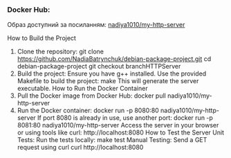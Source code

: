 ### Docker Hub:
Образ доступний за посиланням: [nadiya1010/my-http-server](https://hub.docker.com/r/nadiya1010/my-http-server)

How to Build the Project
1. Clone the repository:
git clone https://github.com/NadiaBatrynchuk/debian-package-project.git
cd debian-package-project
git checkout branchHTTPServer
2. Build the project: Ensure you have g++ installed. Use the provided Makefile to build the project:
   make
This will generate the server executable.
How to Run the Docker Container
1. Pull the Docker image from Docker Hub:
   docker pull nadiya1010/my-http-server
2. Run the Docker container:
   docker run -p 8080:80 nadiya1010/my-http-server
If port 8080 is already in use, use another port:
docker run -p 8081:80 nadiya1010/my-http-server
Access the server in your browser or using tools like curl:
http://localhost:8080
How to Test the Server
Unit Tests: Run the tests locally:
make test
Manual Testing: Send a GET request using curl
curl http://localhost:8080



